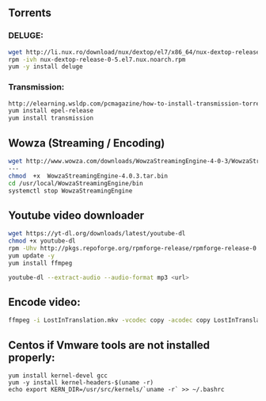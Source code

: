 ## Torrents
### DELUGE:
```bash
wget http://li.nux.ro/download/nux/dextop/el7/x86_64/nux-dextop-release-0-5.el7.nux.noarch.rpm
rpm -ivh nux-dextop-release-0-5.el7.nux.noarch.rpm
yum -y install deluge
```

### Transmission:
```bash
http://elearning.wsldp.com/pcmagazine/how-to-install-transmission-torrent-on-centos-7/
yum install epel-release
yum install transmission
```

## Wowza (Streaming / Encoding)
```bash
wget http://www.wowza.com/downloads/WowzaStreamingEngine-4-0-3/WowzaStreamingEngine-4.0.3.tar.bin
---
chmod  +x  WowzaStreamingEngine-4.0.3.tar.bin
cd /usr/local/WowzaStreamingEngine/bin
systemctl stop WowzaStreamingEngine
```

## Youtube video downloader
```bash
wget https://yt-dl.org/downloads/latest/youtube-dl
chmod +x youtube-dl
rpm -Uhv http://pkgs.repoforge.org/rpmforge-release/rpmforge-release-0.5.3-1.el7.rf.x86_64.rpm
yum update -y
yum install ffmpeg

youtube-dl --extract-audio --audio-format mp3 <url>
```

## Encode video:
```bash
ffmpeg -i LostInTranslation.mkv -vcodec copy -acodec copy LostInTranslation.mp4
```

## Centos if Vmware tools are not installed properly:
```
yum install kernel-devel gcc
yum -y install kernel-headers-$(uname -r)
echo export KERN_DIR=/usr/src/kernels/`uname -r` >> ~/.bashrc
```